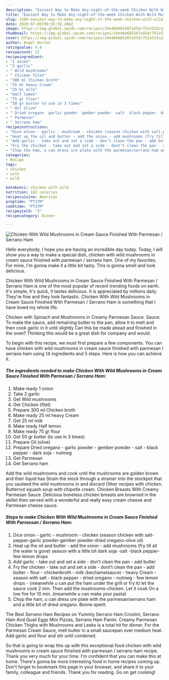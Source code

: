```yaml
---
description: "Easiest Way to Make Any-night-of-the-week Chicken With Wild Mushrooms in Cream Sauce Finished With Parmesan / Serrano Ham"
title: "Easiest Way to Make Any-night-of-the-week Chicken With Wild Mushrooms in Cream Sauce Finished With Parmesan / Serrano Ham"
slug: 2260-easiest-way-to-make-any-night-of-the-week-chicken-with-wild-mushrooms-in-cream-sauce-finished-with-parmesan-serrano-ham
date: 2020-07-05T09:55:59.268Z
image: https://img-global.cpcdn.com/recipes/24e46b685207a55d/751x532cq70/chicken-with-wild-mushrooms-in-cream-sauce-finished-with-parmesan-serrano-ham-recipe-main-photo.jpg
thumbnail: https://img-global.cpcdn.com/recipes/24e46b685207a55d/751x532cq70/chicken-with-wild-mushrooms-in-cream-sauce-finished-with-parmesan-serrano-ham-recipe-main-photo.jpg
cover: https://img-global.cpcdn.com/recipes/24e46b685207a55d/751x532cq70/chicken-with-wild-mushrooms-in-cream-sauce-finished-with-parmesan-serrano-ham-recipe-main-photo.jpg
author: Angel Horton
ratingvalue: 4.4
reviewcount: 15
recipeingredient:
- "1 onion"
- "2 garlic"
- " Wild mushrooms"
- " Chicken filet"
- "300 ml Chicken broth"
- "25 ml heavy Cream"
- "25 ml milk"
- "Half lemon"
- "75 gr flour"
- "50 gr butter to use in 3 times"
- " Oil olive"
- " Dried oregano  garlic powder  gember powder  salt  black pepper  dark soja  nutmeg"
- " Parmesan"
- " Serrano ham"
recipeinstructions:
- "Dice onion - garlic - mushroom - chicken (season chicken with salt-pepper-garlic powder-gember powder-dried oregano-olive oil)"
- "Heat up the oil and butter - add the onion - add mushrooms (fry till all the water is gone) season with a little bit dark soja -salt -black pepper- few lemon drops"
- "Add garlic - take out and set a side - don’t clean the pan - add butter"
- "Fry the chicken - take out and set a side - dont’t clean the pan - add butter - flour - chickenbroth - milk (bechamelsauce) - heavy Cream - season with salt - black pepper - dried oregano - nutmeg - few lemon drops - (meanwhile u can put the ham under the grill or fry it) let the sauce cook 2 min. Then add the mushrooms-chicken. Let it cook On a low fire for 10 min. (meanwhile u can make your pasta)"
- "Chop the ham, u can dress ure plate with the parmesan/serrano ham and a little bit of dried oregano. Bonne apetit."
categories:
- Recipe
tags:
- chicken
- with
- wild

katakunci: chicken with wild 
nutrition: 182 calories
recipecuisine: American
preptime: "PT37M"
cooktime: "PT37M"
recipeyield: "3"
recipecategory: Dinner

---
```



![Chicken With Wild Mushrooms in Cream Sauce Finished With Parmesan / Serrano Ham](https://img-global.cpcdn.com/recipes/24e46b685207a55d/751x532cq70/chicken-with-wild-mushrooms-in-cream-sauce-finished-with-parmesan-serrano-ham-recipe-main-photo.jpg)

Hello everybody, I hope you are having an incredible day today. Today, I will show you a way to make a special dish, chicken with wild mushrooms in cream sauce finished with parmesan / serrano ham. One of my favorites. For mine, I'm gonna make it a little bit tasty. This is gonna smell and look delicious.

Chicken With Wild Mushrooms in Cream Sauce Finished With Parmesan / Serrano Ham is one of the most popular of recent trending foods on earth. It's simple, it's quick, it tastes delicious. It is appreciated by millions daily. They're fine and they look fantastic. Chicken With Wild Mushrooms in Cream Sauce Finished With Parmesan / Serrano Ham is something that I have loved my whole life.

Chicken with Spinach and Mushrooms in Creamy Parmesan Sauce. Sauce: To make the sauce, add remaining butter to the pan, allow it to melt and then cook garlic in it until slightly Can this be made ahead and finished in the oven? Thinking this would be a great dish for company and would.


To begin with this recipe, we must first prepare a few components. You can have chicken with wild mushrooms in cream sauce finished with parmesan / serrano ham using 14 ingredients and 5 steps. Here is how you can achieve it.

<!--inarticleads1-->

##### The ingredients needed to make Chicken With Wild Mushrooms in Cream Sauce Finished With Parmesan / Serrano Ham:

1. Make ready 1 onion
1. Take 2 garlic
1. Get  Wild mushrooms
1. Get  Chicken (filet)
1. Prepare 300 ml Chicken broth
1. Make ready 25 ml heavy Cream
1. Get 25 ml milk
1. Make ready Half lemon
1. Make ready 75 gr flour
1. Get 50 gr butter (to use in 3 times)
1. Prepare  Oil (olive)
1. Prepare  Dried oregano - garlic powder - gember powder - salt - black pepper - dark soja - nutmeg
1. Get  Parmesan
1. Get  Serrano ham


Add the wild mushrooms and cook until the mushrooms are golden brown and their liquid has Strain the stock through a strainer into the stockpot that you sauteed the wild mushrooms in and discard Other recipes with chicken. Butternut squash soup with chipotle cream. Chicken Breasts With Creamy Parmesan Sauce. Delicious boneless chicken breasts are browned in the skillet then served with a wonderful and really easy cream cheese and Parmesan cheese sauce. 

<!--inarticleads2-->

##### Steps to make Chicken With Wild Mushrooms in Cream Sauce Finished With Parmesan / Serrano Ham:

1. Dice onion - garlic - mushroom - chicken (season chicken with salt-pepper-garlic powder-gember powder-dried oregano-olive oil)
1. Heat up the oil and butter - add the onion - add mushrooms (fry till all the water is gone) season with a little bit dark soja -salt -black pepper- few lemon drops
1. Add garlic - take out and set a side - don’t clean the pan - add butter
1. Fry the chicken - take out and set a side - dont’t clean the pan - add butter - flour - chickenbroth - milk (bechamelsauce) - heavy Cream - season with salt - black pepper - dried oregano - nutmeg - few lemon drops - (meanwhile u can put the ham under the grill or fry it) let the sauce cook 2 min. Then add the mushrooms-chicken. Let it cook On a low fire for 10 min. (meanwhile u can make your pasta)
1. Chop the ham, u can dress ure plate with the parmesan/serrano ham and a little bit of dried oregano. Bonne apetit.


The Best Serrano Ham Recipes on Yummly Serrano Ham Crostini, Serrano Ham And Quail Eggs Mini Pizzas, Serrano Ham Panini. Creamy Parmesan Chicken Thighs with Mushrooms and Leeks is a total hit for dinner. For the Parmesan Cream Sauce, melt butter in a small saucepan over medium heat. Add garlic and flour and stir until combined. 

So that is going to wrap this up with this exceptional food chicken with wild mushrooms in cream sauce finished with parmesan / serrano ham recipe. Thank you very much for your time. I'm confident that you can make this at home. There's gonna be more interesting food in home recipes coming up. Don't forget to bookmark this page in your browser, and share it to your family, colleague and friends. Thank you for reading. Go on get cooking!
